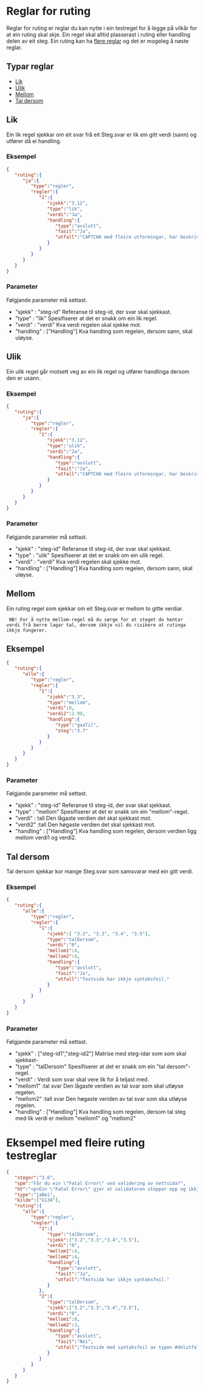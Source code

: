 # Reglar for ruting

Reglar for ruting er reglar du kan nytte i ein testregel for å legge på vilkår for at ein ruting skal skje. Ein regel skal alltid plasserast i ruting eller handling delen av eit steg. Ein ruting kan ha [flere reglar](#eksempel-med-fleire-ruting-testreglar) og det er mogeleg å nøste reglar.

## Typar reglar
- [Lik](#lik)
- [Ulik](#ulik)
- [Mellom](#mellom)
- [Tal dersom](#tal-dersom)

## Lik
Ein lik regel sjekkar om eit svar frå eit Steg.svar er lik ein gitt verdi (sann) og utfører då ei handling.

### Eksempel
```Json
{ 
   "ruting":{ 
      "ja":{ 
         "type":"regler",
         "regler":{ 
            "1":{ 
               "sjekk":"3.12",
               "type":"lik",
               "verdi":"Ja",
               "handling":{ 
                  "type":"avslutt",
                  "fasit":"Ja",
                  "utfall":"CAPTCHA med fleire utformingar, har beskrivande tekstalternativ."
               }
            }
         }
      }
   }
}
```
### Parameter
Følgjande parameter må settast.
- "sjekk" : "steg-id"  Referanse til steg-id, der svar skal sjekkast.
- "type"  : "lik"     Spesifiserer at det er snakk om ein lik regel.
- "verdi" : "verdi"   Kva verdi regelen skal sjekke mot.
- "handling" : ["Handling"] Kva handling som regelen, dersom sann, skal uløyse.

## Ulik
Ein ulik regel går motsett veg av ein lik regel og utfører handlinga dersom den er usann.
### Eksempel
```Json
{ 
   "ruting":{ 
      "ja":{ 
         "type":"regler",
         "regler":{ 
            "1":{ 
               "sjekk":"3.12",
               "type":"ulik",
               "verdi":"Ja",
               "handling":{ 
                  "type":"avslutt",
                  "fasit":"Ja",
                  "utfall":"CAPTCHA med fleire utformingar, har beskrivande tekstalternativ."
               }
            }
         }
      }
   }
}
```
### Parameter
Følgjande parameter må settast.
- "sjekk" : "steg-id"  Referanse til steg-id, der svar skal sjekkast.
- "type"  : "ulik"     Spesifiserer at det er snakk om ein ulik regel.
- "verdi" : "verdi"   Kva verdi regelen skal sjekke mot.
- "handling" : ["Handling"] Kva handling som regelen, dersom sann, skal uløyse.

## Mellom
Ein ruting regel som sjekkar om eit Steg.svar er mellom to gitte verdiar.

``` NB! For å nytte mellom-regel må du sørge for at steget du hentar verdi frå berre lagar tal, dersom ikkje vil du risikere at rutinga ikkje fungerer.```

## Eksempel
```Json
{ 
   "ruting":{ 
      "alle":{ 
         "type":"regler",
         "regler":{ 
            "1":{ 
               "sjekk":"3.3",
               "type":"mellom",
               "verdi":0,
               "verdi2":2.99,
               "handling":{ 
                  "type":"gaaTil",
                  "steg":"3.7"
               }
            }
         }
      }
   }
}
```
### Parameter
Følgjande parameter må settast.
- "sjekk" : "steg-id"  Referanse til steg-id, der svar skal sjekkast.
- "type"  : "mellom"     Spesifiserer at det er snakk om ein "mellom"-regel.
- "verdi" : tall   Den lågaste verdien det skal sjekkast mot.
- "verdi2" :tall   Den høgaste verdien det skal sjekkast mot.
- "handling" : ["Handling"] Kva handling som regelen, dersom verdien ligg mellom verdi1 og verdi2.

## Tal dersom
Tal dersom sjekkar kor mange Steg.svar som samsvarar med ein gitt verdi.

### Eksempel
```Json
{ 
   "ruting":{ 
      "alle":{ 
         "type":"regler",
         "regler":{ 
            "1":{ 
               "sjekk":[ "3.2", "3.3", "3.4", "3.5"],
               "type":"talDersom",
               "verdi":"0",
               "mellom1":4,
               "mellom2":4,
               "handling":{ 
                  "type":"avslutt",
                  "fasit":"Ja",
                  "utfall":"Testsida har ikkje syntaksfeil."
               }
            }
         }
      }
   }
}
```

### Parameter
Følgjande parameter må settast.
- "sjekk" : ["steg-id1","steg-id2"] Matrise med steg-idar som som skal sjekkast-
- "type" : "talDersom" Spesifiserer at det er snakk om ein "tal dersom"-regel.
- "verdi" : Verdi som svar skal vere lik for å teljast med.
- "mellom1" :tal svar  Den lågaste verdien av tal svar som skal utløyse regelen.
- "mellom2" :tall svar Den høgaste veriden av tal svar som ska utløyse regelen.
- "handling" : ["Handling"] Kva handling som regelen, dersom tal steg med lik verdi er mellom "mellom1" og "mellom2"


# Eksempel med fleire ruting testreglar
```JSON
{ 
   "stegnr":"3.6",
   "spm":"Får du ein \"Fatal Error\" ved validering av nettsida?",
   "ht":"<p>Ein \"Fatal Error\" gjer at validatoren stoppar opp og ikkje får til å validere resten av koden på nettsida. \"Fatal Error\" kan for eksempel oppstå på grunn av script.</p><p>Det kan hende at det ligg fleire syntaksfeil etter ein \"Fatal Error\", men dei er ikkje mogleg å oppdage.</p>",
   "type":"jaNei",
   "kilde":["G134"],
   "ruting":{ 
      "alle":{ 
         "type":"regler",
         "regler":{ 
            "1":{ 
               "type":"talDersom",
               "sjekk":["3.2","3.3","3.4","3.5"],
               "verdi":"0",
               "mellom1":4,
               "mellom2":4,
               "handling":{ 
                  "type":"avslutt",
                  "fasit":"Ja",
                  "utfall":"Testsida har ikkje syntaksfeil."
               }
            },
            "2":{ 
               "type":"talDersom",
               "sjekk":["3.2","3.3","3.4","3.5"],
               "verdi":"0",
               "mellom1":0,
               "mellom2":3,
               "handling":{ 
                  "type":"avslutt",
                  "fasit":"Nei",
                  "utfall":"Testside med syntaksfeil av typen #delutfall(0)#delutfall(1)#delutfall(2)#delutfall(3)."
               }
            }
         }
      }
   }
}
```
